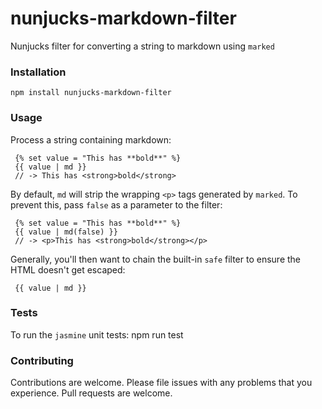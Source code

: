 # nunjucks-markdown-filter

Nunjucks filter for converting a string to markdown using `marked`

### Installation

    npm install nunjucks-markdown-filter

### Usage

Process a string containing markdown:

	 {% set value = "This has **bold**" %}
	 {{ value | md }}
	 // -> This has <strong>bold</strong>

By default, `md` will strip the wrapping `<p>` tags generated by `marked`.  To prevent this, pass `false` as a parameter to the filter:

	 {% set value = "This has **bold**" %}
	 {{ value | md(false) }}
	 // -> <p>This has <strong>bold</strong></p>

Generally, you'll then want to chain the built-in `safe` filter to ensure the HTML doesn't get escaped:

	 {{ value | md }}


### Tests

To run the `jasmine` unit tests:
    npm run test


### Contributing

Contributions are welcome. Please file issues with any problems that you experience. Pull requests are welcome.
